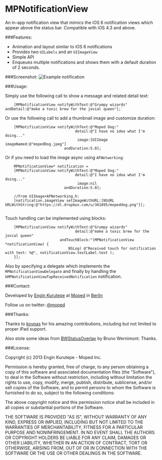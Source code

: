 MPNotificationView
==================

An in-app notification view that mimics the iOS 6 notification views which appear above the status bar. Compatible with iOS 4.3 and above.

###Features:

- Animation and layout similar to iOS 6 notifications
- Provides two `UILabels` and an `UIImageView`
- Simple API
- Enqueues multiple notifications and shows them with a default duration of 2 seconds.

###Screenshot:
![Example notification](https://dl.dropbox.com/u/361895/mopeddog.png "Example Notification")



###Usage:

Simply use the following call to show a message and related detail text:

````
    [MPNotificationView notifyWithText:@"Grumpy wizards" andDetail:@"make a toxic brew for the jovial queen"];`
````

Or use the following call to add a thumbnail image and customize duration:

````
    [MPNotificationView notifyWithText:@"Moped Dog:"
                                detail:@"I have no idea what I'm doing..."
                                 image:[UIImage imageNamed:@"mopedDog.jpeg"]
                           andDuration:5.0];
````

Or if you need to load the image async using `AFNetworking`:

````
    MPNotificationView* notification = 
    [MPNotificationView notifyWithText:@"Moped Dog:"
                                detail:@"I have no idea what I'm doing..."
                                 image:nil
                           andDuration:5.0];
                           
    //From UIImage+AFNetworking.h:                           
    [notification.imageView setImageWithURL:[NSURL URLWithString:@"https://dl.dropbox.com/u/361895/mopeddog.png"]];
                           
````

Touch handling can be implemented using blocks:

````
    [MPNotificationView notifyWithText:@"Grumpy wizards"
                                detail:@"make a toxic brew for the jovial queen"
                         andTouchBlock:^(MPNotificationView *notificationView) {
                             NSLog( @"Received touch for notification with text: %@", notificationView.textLabel.text );
    }];
````

Also by specifying a delegate which implements the `MPNotificationViewDelegate` and finally by handling the `kMPNotificationViewTapReceivedNotification` notification.

###Contact:

Developed by [Engin Kurutepe](https://www.twitter.com/engintepe) at [Moped](http://www.moped.com) in [Berlin](http://goo.gl/maps/Ivk0B)

Follow us on twitter: [@moped](https://www.twitter.com/moped)


###Thanks:

Thanks to [kovpas](https://github.com/kovpas) for his amazing contributions, including but not limited to proper iPad support.

Also stole some ideas from [BWStatusOverlay](https://github.com/brunow/BWStatusBarOverlay) by Bruno Wernimont. Thanks. 

###License:

Copyright (c) 2013 Engin Kurutepe - Moped Inc.

Permission is hereby granted, free of charge, to any person obtaining a copy of this software and associated documentation files (the "Software"), to deal in the Software without restriction, including without limitation the rights to use, copy, modify, merge, publish, distribute, sublicense, and/or sell copies of the Software, and to permit persons to whom the Software is furnished to do so, subject to the following conditions:

The above copyright notice and this permission notice shall be included in all copies or substantial portions of the Software.

THE SOFTWARE IS PROVIDED "AS IS", WITHOUT WARRANTY OF ANY KIND, EXPRESS OR IMPLIED, INCLUDING BUT NOT LIMITED TO THE WARRANTIES OF MERCHANTABILITY, FITNESS FOR A PARTICULAR PURPOSE AND NONINFRINGEMENT. IN NO EVENT SHALL THE AUTHORS OR COPYRIGHT HOLDERS BE LIABLE FOR ANY CLAIM, DAMAGES OR OTHER LIABILITY, WHETHER IN AN ACTION OF CONTRACT, TORT OR OTHERWISE, ARISING FROM, OUT OF OR IN CONNECTION WITH THE SOFTWARE OR THE USE OR OTHER DEALINGS IN THE SOFTWARE.
